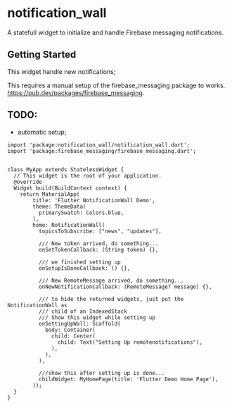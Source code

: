 # notification_wall

A statefull widget to initialize and handle Firebase messaging notifications.

## Getting Started

This widget handle new notifications; 

This requires a manual setup of the firebase_messaging package to works.
https://pub.dev/packages/firebase_messaging.

## TODO:
* automatic setup;


``` 
import 'package:notification_wall/notification_wall.dart';
import 'package:firebase_messaging/firebase_messaging.dart';


class MyApp extends StatelessWidget {
  // This widget is the root of your application.
  @override
  Widget build(BuildContext context) {
    return MaterialApp(
        title: 'Flutter NotificationWall Demo',
        theme: ThemeData(
          primarySwatch: Colors.blue,
        ),
        home: NotificationWall(
          topicsToSubscribe: ["news", "updates"],

          /// New token arrived, do something...
          onSetTokenCallback: (String token) {},

          /// we finished setting up
          onSetupIsDoneCallback: () {},

          /// New RemoteMessage arrived, do something...
          onNewNotificationCallback: (RemoteMessage? message) {},

          /// to hide the returned widgets, just put the NotificationWall as
          /// child of an IndexedStack
          /// Show this widget while setting up
          onSettingUpWall: Scaffold(
            body: Container(
              child: Center(
                child: Text("Setting Up remotenotifications"),
              ),
            ),
          ),

          ///show this after setting up is done...
          childWidget: MyHomePage(title: 'Flutter Demo Home Page'),
        ));
  }
}

```

